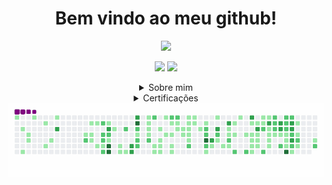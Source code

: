 <h1 align="center">Bem vindo ao meu github!</h1>

<div>
<p align="center"><a href="https://wa.me//:+5567998318445"><img src="https://img.shields.io/badge/-WHATSAPP-white?style=for-the-badge&logo=WhatsApp&logoColor=Green"></a></p>
<p align="center"><a href="https://t.me://@MayconW01"><img src="https://img.shields.io/badge/-TELEGRAM-white?style=for-the-badge&logo=Telegram"></a>
<a href="https://github.com/MaykonDev"><img src="https://img.shields.io/badge/-GITHUB-white?style=for-the-badge&logo=GitHub&logoColor=black"></a></p>
<div>

<details>
  <summary align="center"> Sobre mim</summary>
  <h2 align="center">Sobre mim</h2>
  <i><p align="center">Olá, meu nome é Maycon Wendel, possuo 18 anos de idade e resido em Florianópolis (SC), sou programador Python, linguagem cujo sou autodidata, possuo conhecimento em Assembly Intel Linux x86_64, C, C++, Shell Script e Haskell, também em Pentest, e automações (Web/Desktop). Possuo 4 anos de experiência, nesse tempo, fiz cursos de Redes, Pentest e Hacking, aonde aprendi os conceitos do Hacking Ético. Atualmente estudo Linux na 4Linux!</i></p>
</details>

<details>
<summary align="center">Certificações</summary>
<h2 align="center">Certificados e Certificações</h2>
<li><b>Fundamentos em redes</b> - <i>IBSEC</i>
<li><b>Fundamentos em Informática</b> - <i>IBSEC</i>
<li><b>Introdução ao Pentest</b> - <i>Solyd</i>
</details>

<img src="https://raw.githubusercontent.com/Platane/snk/output/github-contribution-grid-snake.gif">
